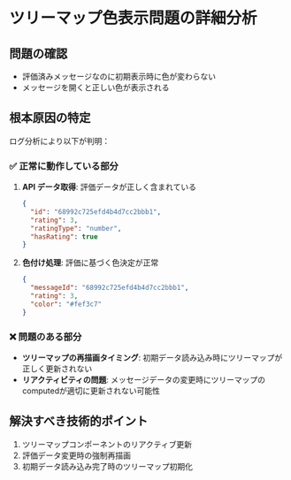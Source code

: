 # ツリーマップ色表示問題の詳細分析

## 問題の確認
- 評価済みメッセージなのに初期表示時に色が変わらない
- メッセージを開くと正しい色が表示される

## 根本原因の特定
ログ分析により以下が判明：

### ✅ 正常に動作している部分
1. **API データ取得**: 評価データが正しく含まれている
   ```json
   {
     "id": "68992c725efd4b4d7cc2bbb1",
     "rating": 3,
     "ratingType": "number",
     "hasRating": true
   }
   ```

2. **色付け処理**: 評価に基づく色決定が正常
   ```json
   {
     "messageId": "68992c725efd4b4d7cc2bbb1",
     "rating": 3,
     "color": "#fef3c7"
   }
   ```

### ❌ 問題のある部分
- **ツリーマップの再描画タイミング**: 初期データ読み込み時にツリーマップが正しく更新されない
- **リアクティビティの問題**: メッセージデータの変更時にツリーマップのcomputedが適切に更新されない可能性

## 解決すべき技術的ポイント
1. ツリーマップコンポーネントのリアクティブ更新
2. 評価データ変更時の強制再描画
3. 初期データ読み込み完了時のツリーマップ初期化